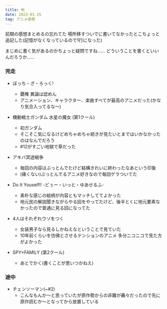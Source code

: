 ```yaml
---
title: 秋
date: 2023-01-25
tag: アニメ感想
---
```


前期の感想まとめるの忘れてた
場所移すついでに書いてなかったとこちょっと追記した(記憶がなくなっているので1行になった)

まじめに書く気があるのかちょっと疑問ですね……
どういうことを書くといいんだろうか……

### 完走
+ ぼっち・ざ・ろっく!
  + 覇権 異論は認めん
  + アニメーション、キャラクター、楽曲すべてが最高のアニメだった(かなり気合入ってるな〜)

+ 機動戦士ガンダム 水星の魔女 (第1クール)
  + 初ガンダム
  + そこそこ気になるけどめちゃめちゃ続きが見たいとまではいかなかったのはなんでだろう
  + #12がすごい地獄で草だった

+ アキバ冥途戦争
  + 毎回の内容はぶっとんでたけど結構きれいに終わったなあという印象
  + (痛くない)ぶっとんでるアニメ好きなので毎回ゲラついてた

+ Do It Youself!! -どぅー・いっと・ゆあせるふ-
  + 素朴な感じの絵柄が内容ともマッチしててよかった
  + 地元民の解説聞きながらやる回をやってたけど、後半とくに地元要素なかったので普通に見る回になってた

+ 4人はそれぞれウソをつく
  + 女装男子なら見るしかねえなということで見ていた
  + 10年前くらいを彷彿とさせるテンションのアニメ 多分ニコニコで見た方がよかった

+ SPY×FAMILY (第2クール)
  + あとでかく(書くことが思いつかねえ)

### 途中
+ チェンソーマン(~#2)
  + こんなもんか〜と思っていたが原作勢からの非難が轟々だったので先に原作読むか〜となってから放置している
